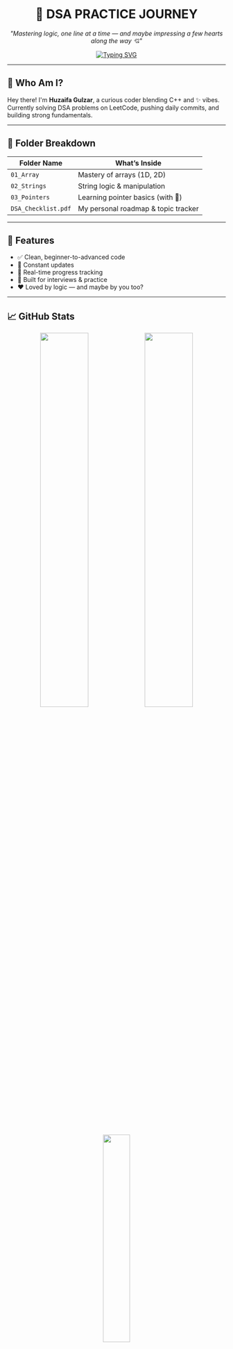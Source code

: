 <h1 align="center">🚀 DSA PRACTICE JOURNEY</h1>
<p align="center">
  <i>"Mastering logic, one line at a time — and maybe impressing a few hearts along the way 💘"</i>
</p>

<p align="center">
<a href="https://git.io/typing-svg"><img src="https://readme-typing-svg.herokuapp.com?font=Fira+Code&pause=1000&width=435&lines=Hi%2C+I%E2%80%99m+Huzaifa.+This+is+my+DSA+repo.;Here%2C+I+code+daily+to+sharpen+logic%2C;+prepare+for+interviews+%F0%9F%98%89" alt="Typing SVG" /></a>
</p>

---

## 🧠 Who Am I?

Hey there! I'm **Huzaifa Gulzar**, a curious coder blending C++ and ✨ vibes.  
Currently solving DSA problems on LeetCode, pushing daily commits, and building strong fundamentals.

---

## 📂 Folder Breakdown

| Folder Name     | What’s Inside                      |
|-----------------|------------------------------------|
| `01_Array`      | Mastery of arrays (1D, 2D)         |
| `02_Strings`    | String logic & manipulation        |
| `03_Pointers`   | Learning pointer basics (with 💖)  |
| `DSA_Checklist.pdf` | My personal roadmap & topic tracker |

---

## 🧩 Features

- ✅ Clean, beginner-to-advanced code
- 🔁 Constant updates
- 🧭 Real-time progress tracking
- 🎯 Built for interviews & practice
- ❤️ Loved by logic — and maybe by you too?

---

## 📈 GitHub Stats

<p align="center">
  <img src="https://github-readme-stats.vercel.app/api?username=huzaifag&show_icons=true&theme=radical" width="47%" />
  <img src="https://github-readme-streak-stats.herokuapp.com?user=huzaifag&theme=tokyonight&hide_border=false" width="47%" />
</p>

<p align="center">
  <img src="https://github-readme-stats.vercel.app/api/top-langs/?username=huzaifag&layout=compact&theme=dracula" width="35%" />
</p>

---

## 🔗 Connect With Me

| Platform    | Link |
|-------------|------|
| 🌐 Portfolio | [huzaifag.github.io](https://huzaifag.github.io) *(Update this link to your portfolio)* |
| 💡 LeetCode  | [leetcode.com/your-leetcode-id](https://leetcode.com/) *(Add your username)* |
| 🧑‍💻 Codeforces | [codeforces.com/profile/your-handle](https://codeforces.com) *(Optional)* |
| 🐦 Twitter    | [@huzaifa_xyz](https://twitter.com/) *(Optional but adds charm)* |

---

## 💬 Fun Message

> If you're here to learn — take my code.  
> If you're here to hire — take my resume.  
> If you're here for me? Well… DM is open 😏

---

## 💖 Support the Hustle

If this repo helped you:
- ⭐ Star it!
- 🍕 Buy me a pizza in spirit!
- 💬 Say hi!

---

<p align="center">
  Made with ☕, 😴 sacrifices, and a touch of ambition by <b>Huzaifa Gulzar</b> 🧠
</p>
